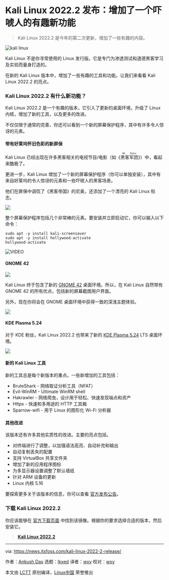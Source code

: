[#]: subject: "Kali Linux 2022.2 Release Adds an Amusing New Feature for the Hackers to Scare People"
[#]: via: "https://news.itsfoss.com/kali-linux-2022-2-release/"
[#]: author: "Ankush Das https://news.itsfoss.com/author/ankush/"
[#]: collector: "lkxed"
[#]: translator: "wxy"
[#]: reviewer: "wxy"
[#]: publisher: "wxy"
[#]: url: "https://linux.cn/article-14606-1.html"

Kali Linux 2022.2 发布：增加了一个吓唬人的有趣新功能
======

> Kali Linux 2022.2 是今年的第二次更新，增加了一些有趣的内容。

![kali linux][1]

Kali Linux 不是你寻常使用的 Linux 发行版。它是专门为渗透测试和道德黑客学习及实验而量身打造的。

在新的 Kali Linux 版本中，增加了一些有趣的工具和功能。让我们来看看 Kali Linux 2022.2 的亮点。

### Kali Linux 2022.2 有什么新功能？

Kali Linux 2022.2 是一个有趣的版本，它引入了更新的桌面环境，升级了 Linux 内核，增加了新的工具，以及更多的改进。

不仅仅限于通常的完善，你还可以看到一个新的屏幕保护程序，其中有许多令人惊讶的元素。

#### 带有好莱坞怀旧色彩的新屏保

Kali Linux 已经出现在许多黑客相关的电视节目/电影（如《<ruby>黑客军团<rt>Mr. Robot</rt></ruby>》）中，看起来酷极了。

更进一步，Kali Linux 增加了一个新的屏幕保护程序（你可以单独安装），其中有来自好莱坞的令人惊讶的元素和一些吓唬人的黑客场景。

他们在屏保中调侃了《黑客帝国》的尼奥，还添加了一个漂亮的 Kali Linux 标志。

![][2]

整个屏幕保护程序包括几个非常棒的元素。要安装并立即启动它，你可以输入以下命令：

```
sudo apt -y install kali-screensaver
sudo apt -y install hollywood-activate
hollywood-activate
```

![VIDEO](https://player.vimeo.com/video/710680907)

#### GNOME 42

![][3]

Kali Linux 终于包含了新的 [GNOME 42][4] 桌面环境。所以，在 Kali Linux 自然带有 GNOME 42 的所有优点，包括新的屏幕截图用户界面。

另外，现在你将会在 GNOME 桌面环境中获得一致的深浅主题体验。

![][5]

#### KDE Plasma 5.24

对于 KDE 粉丝，Kali Linux 2022.2 也带来了新的 [KDE Plasma 5.24][6] LTS 桌面环境。

![][7]

#### 新的 Kali Linux 工具

新的工具总是每个新版本的重点。一些新增加的工具包括：

* BruteShark - 网络取证分析工具（NFAT）
* Evil-WinRM - Ultimate WinRM shell
* Hakrawler - 网络爬虫，设计用于轻松、快速发现端点和资产
* Httpx - 快速和多用途的 HTTP 工具箱
* Sparrow-wifi - 用于 Linux 的图形化 Wi-Fi 分析器

#### 其他改进

该版本还有许多其他实质性的改进。主要的亮点包括。

* 对终端进行了调整，以加强语法高亮、自动补完和输出
* 自动复制丢失的配置
* 支持 VirtualBox 共享文件夹
* 增加了新的应用程序图标
* 为多显示器设置调整了默认墙纸
* 针对 ARM 设备的更新
* Linux 内核 5.16

要探索更多关于该版本的信息，你可以查看 [官方发布公告][8]。

### 下载 Kali Linux 2022.2 

你应该能够在 [官方下载页面][9] 中找到该镜像。根据你的要求选择合适的版本，然后安装它。

> **[Kali Linux 2022.2][10]**

--------------------------------------------------------------------------------

via: https://news.itsfoss.com/kali-linux-2022-2-release/

作者：[Ankush Das][a]
选题：[lkxed][b]
译者：[wxy](https://github.com/wxy)
校对：[wxy](https://github.com/wxy)

本文由 [LCTT](https://github.com/LCTT/TranslateProject) 原创编译，[Linux中国](https://linux.cn/) 荣誉推出

[a]: https://news.itsfoss.com/author/ankush/
[b]: https://github.com/lkxed
[1]: https://news.itsfoss.com/wp-content/uploads/2022/05/kali-2022-2-release-new.jpg
[2]: https://news.itsfoss.com/wp-content/uploads/2022/05/kali-linux-screensaver.jpg
[3]: https://news.itsfoss.com/wp-content/uploads/2022/05/kali-linux-gnome-42.jpg
[4]: https://news.itsfoss.com/gnome-42-features/
[5]: https://news.itsfoss.com/wp-content/uploads/2022/05/kali-linux-gnome-42-screenshot.jpg
[6]: https://news.itsfoss.com/kde-plasma-5-24-lts-release/
[7]: https://news.itsfoss.com/wp-content/uploads/2022/05/kali-linux-kde-5-24-1024x640.jpg
[8]: https://www.kali.org/blog/kali-linux-2022-2-release/
[9]: https://www.kali.org/get-kali/
[10]: https://www.kali.org/get-kali/
